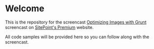 

# Welcome
 This is the repository for the screencast [ Optimizing Images with Grunt](https://www.sitepoint.com/premium/screencasts/optimizing-images-with-grunt/) screencast on [SitePoint's Premium](https://sitepoint.com/premium) website. 
 
 

All code samples will be provided here so you can follow along with the screencast.

